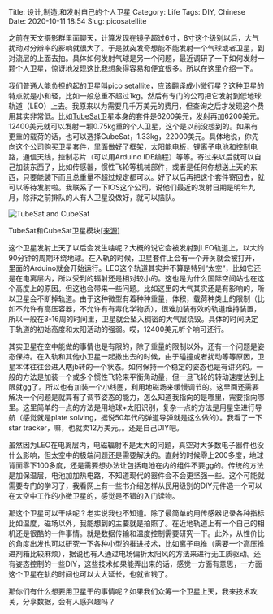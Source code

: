 Title: 设计,制造,和发射自己的个人卫星
Category: Life
Tags: DIY, Chinese
Date: 2020-10-11 18:54
Slug: picosatellite

之前在天文摄影群里面聊天，计算发现在镜子超过6寸，8寸这个级别以后，大气扰动对分辨率的影响就很大了。于是就突发奇想能不能发射一个气球或者卫星，到对流层的上面去拍。具体如何发射气球是另一个问题，最近调研了一下如何发射一颗个人卫星，惊讶地发现这比我想象得容易和便宜很多。所以在这里介绍一下。

我们普通人能负担的起的卫星叫pico setallite，应该翻译成小微行星？这种卫星的特点就是小和轻，比如一般总重不超过1kg。然后有专门的公司把它发射到低地球轨道（LEO）上去。我原来以为需要几千万美元的费用，但查询之后才发现这个费用其实非常低。比如[TubeSat](https://www.interorbital.com/Tubesat%20Kits)卫星本身的套件是6200美元，发射再加6200美元。12400美元就可以发射一颗0.75kg重的个人卫星，这个是以前没想到的。如果有更重的载荷的话，也可以选择CubeSat，1.33kg，22000美元。具体地说，你先向这个公司购买卫星套件，里面做好了框架，太阳能电板，锂离子电池和控制电路，通信天线，控制芯片（可以用Arduino IDE编程）等等。寄过来以后就可以自己加装东西了，比如传感器，惯性飞轮等机械部件，或者是任何你想送上天的东西，只要能装下而且总重量不超过规定都可以。好了以后再把这个套件寄回去，就可以等待发射啦。我联系了一下IOS这个公司，说他们最近的发射日期是明年九月，除非之前排队的人有人卫星没做好，就可以插队。

![TubeSat and CubeSat](/images/picosatellite.jpg)

TubeSat和CubeSat卫星模块[[来源]](https://www.interorbital.com/Cubesat%20Kits)

这个卫星发射上天了以后会发生啥呢？大概的说它会被发射到LEO轨道上，以大约90分钟的周期环绕地球。在入轨的时候，卫星套件上会有一个开关就会被打开，里面的Arduino就会开始运行。LEO这个轨道其实并不算是特别“太空“，比如它还是在电离层内，所以受到的辐射还是相对较小的。这也是为什么国际空间站也在这个高度上的原因。但这也会带来一些问题。比如这里的大气其实还是有影响的，所以卫星会不断掉轨道。由于这种微型有着种种重量，体积，载荷种类上的限制（比如不允许有高压容器，不允许有有毒化学物质），很难加装有效的轨道维持装置，所以一般在3-16周的时间里，卫星就会坠入稠密的大气层烧毁。具体的时间决定于轨道的初始高度和太阳活动的强弱。哎，12400美元听个响可还行。

其实卫星在空中能做的事情也是有限的，除了重量的限制以外，还有一个问题是姿态保持。在入轨和其他小卫星一起撒出去的时候，由于碰撞或者扰动等等原因，卫星本体往往会进入瞎jb转的一个状态。如何保持一个稳定的姿态也是有讲究的。一般的方法是加装一个或多个惯性飞轮来平衡角动量，但一旦飞轮的转动速度达到上限就gg了。所以也有加装一个小线圈，利用地磁场来缓慢调节的。这里面还需要解决一个问题是就算有了调节姿态的能力，怎么知道我指向的是哪里，需要指向哪里。这里简单的一点的方法是用地球+太阳识别，复杂一点的方法是用星空进行导航（感觉就是plate solving，据说50年代的弹道导弹就是这么做的）。我看了一下star tracker，嘛，也就卖12万美元。。还是自己DIY吧。

虽然因为LEO在电离层内，电磁辐射不是太大的问题，真空对大多数电子器件也没什么影响，但太空中的极端问题还是需要解决的。直射的时候零上200多度，地球背面零下100多度，还是需要想办法让包括电池在内的组件不要gg的。传统的方法是加保温层，电池加加热电路，不知道现代的器件会不会更坚强一些。这个可能就需要专门的学习了，我看网上有一些书介绍怎样从民用级别的DIY元件造一个可以在太空中工作的小微卫星的，感觉是不错的入门读物。

那这个卫星可以干啥呢？老实说我也不知道。除了最简单的用传感器记录各种指标比如温度，磁场以外，我能想到的主要就是拍照了。在近地轨道上有一个自己的相机还是很酷的一件事情。就是数据传输和温度控制需要研究一下。此外，从性价比的角度出发也可以研究一下各种小型的推进技术，比如离子电推（需要一个高压推进剂箱比较麻烦），据说也有人通过电场偏折太阳风的方法来进行无工质驱动。还有姿态控制的一些DIY，这些技术如果能弄出来的话，感觉一方面有意思，一方面这个卫星在轨的时间也可以大大延长，也就省钱了。

那你们有什么想要用卫星干的事情呢？如果我们众筹一个卫星上天，我来技术攻关，分享数据，会有人感兴趣吗？
